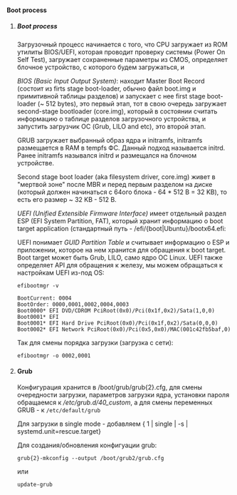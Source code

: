 #### Boot process

1. ##### Boot process

    Загрузочный процесс начинается с того, что CPU загружает из ROM утилиты BIOS/UEFI, которая проводит проверку системы (Power On Self Test), загружает сохраненные параметры из CMOS, определяет блочное устройство, с которого будем загружаться, и 

    *BIOS (Basic Input Output System)*: находит Master Boot Record (состоит из firts stage boot-loader, обычно файл boot.img и примитивной таблицы разделов) и запускает с нее first stage boot-loader (~ 512 bytes), это первый этап, тот в свою очередь загружает second-stage bootloader (core.img), который в состоянии считать информацию о таблице разделов загрузочного устройства, и запустить загрузчик ОС (Grub, LILO and etc), это второй этап.

    GRUB загружает выбранный образ ядра и initramfs, initramfs размещается в RAM в tempfs ФС. Данный подход называется initrd. Ранее initramfs назывался initrd и размещался на блочном устройстве. 

    Second stage boot loader (aka filesystem driver, core.img) живет в "мертвой зоне" после MBR и перед первым разделом на диске (который должен начинаться с 64ого блока - 64 * 512 B = 32 KB), то есть его размер ~ 32 KB - 512 B.

    *UEFI (Unified Extensible Firmware Interface)* имеет отдельный раздел ESP (EFI System Partition, FAT), который хранит информацию о boot target application (стандартный путь - /efi/{boot|Ubuntu}/bootx64.efi:

    UEFI понимает *GUID Partition Table* и считывает информацию о ESP и приложении, которое на нем хранится для обращения к boot target. Boot target может быть Grub, LILO, само ядро ОС Linux.
    UEFI также определяет API для обращения к железу, мы можем обращаться к настройкам UEFI из-под OS:

    ```
    efibootmgr -v 

    BootCurrent: 0004
    BootOrder: 0000,0001,0002,0004,0003
    Boot0000* EFI DVD/CDROM PciRoot(0x0)/Pci(0x1f,0x2)/Sata(1,0,0) Boot0001* EFI 
    Boot0001* EFI Hard Drive PciRoot(0x0)/Pci(0x1f,0x2)/Sata(0,0,0)
    Boot0002* EFI Network PciRoot(0x0)/Pci(0x5,0x0)/MAC(001c42fb5baf,0)
    ```

    Так для смены порядка загрузки (загрузка с сети):

    ```
    efibootmgr -o 0002,0001
    ```

2. #### Grub

    Конфигурация хранится в /boot/grub/grub{2}.cfg, для смены очередности загрузки, параметров загрузки ядра, установки пароля обращаемся к */etc/grub.d/40_custom*, а для смены переменных GRUB - к `/etc/default/grub`

    Для загрузки в single mode - добавляем { 1 | single | -s | systemd.unit=rescue.target}

    Для создания/обновления конфигуации grub:
    ```
    grub{2}-mkconfig --output /boot/grub2/grub.cfg
    ```

    или 

    ```
    update-grub
    ```

